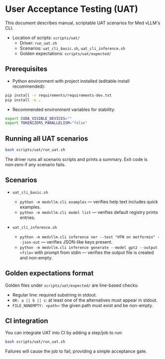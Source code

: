 # User Acceptance Testing (UAT)

This document describes manual, scriptable UAT scenarios for Med vLLM's CLI.

- Location of scripts: `scripts/uat/`
  - Driver: `run_uat.sh`
  - Scenarios: `uat_cli_basic.sh`, `uat_cli_inference.sh`
  - Golden expectations: `scripts/uat/expected/`

## Prerequisites

- Python environment with project installed (editable install recommended):

```bash
pip install -r requirements/requirements-dev.txt
pip install -e .
```

- Recommended environment variables for stability:

```bash
export CUDA_VISIBLE_DEVICES=""
export TOKENIZERS_PARALLELISM="false"
```

## Running all UAT scenarios

```bash
bash scripts/uat/run_uat.sh
```

The driver runs all scenario scripts and prints a summary. Exit code is non‑zero if any scenario fails.

## Scenarios

- `uat_cli_basic.sh`
  - `python -m medvllm.cli examples` — verifies help text includes quick examples.
  - `python -m medvllm.cli model list` — verifies default registry prints entries.

- `uat_cli_inference.sh`
  - `python -m medvllm.cli inference ner --text "HTN on metformin" --json-out` — verifies JSON-like keys present.
  - `python -m medvllm.cli inference generate --model gpt2 --output <file>` with prompt from stdin — verifies the output file is created and non-empty.

## Golden expectations format

Golden files under `scripts/uat/expected/` are line-based checks:

- Regular line: required substring in stdout.
- `OR: a || b || c`: at least one of the alternatives must appear in stdout.
- `FILE_NONEMPTY: <path>`: the given path must exist and be non-empty.

## CI integration

You can integrate UAT into CI by adding a step/job to run:

```bash
bash scripts/uat/run_uat.sh
```

Failures will cause the job to fail, providing a simple acceptance gate.
